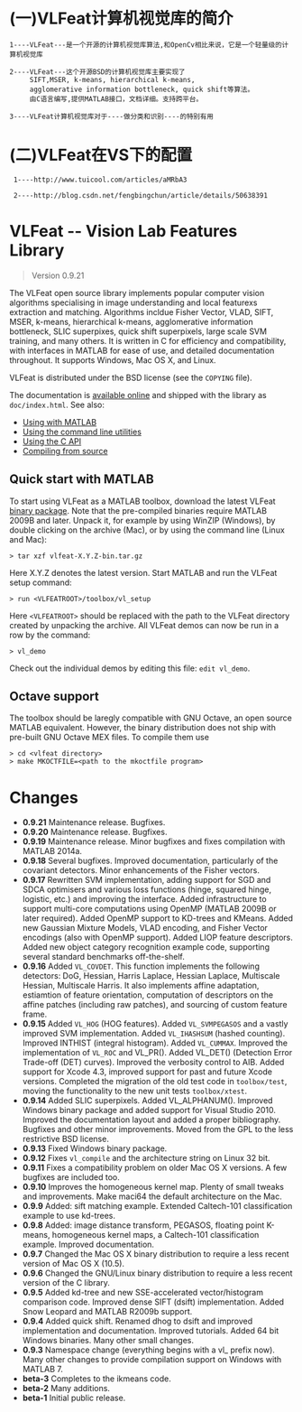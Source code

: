 # (一)VLFeat计算机视觉库的简介

    1----VLFeat---是一个开源的计算机视觉库算法,和OpenCv相比来说，它是一个轻量级的计算机视觉库

    2----VLFeat---这个开源BSD的计算机视觉库主要实现了 
         SIFT,MSER, k-means, hierarchical k-means,
         agglomerative information bottleneck, quick shift等算法。
         由C语言编写,提供MATLAB接口，文档详细。支持跨平台。
         
    3----VLFeat计算机视觉库对于----做分类和识别----的特别有用

# (二)VLFeat在VS下的配置

     1----http://www.tuicool.com/articles/aMRbA3

     2----http://blog.csdn.net/fengbingchun/article/details/50638391
     
# VLFeat -- Vision Lab Features Library

> Version 0.9.21

The VLFeat open source library implements popular computer vision
algorithms specialising in image understanding and local featurexs
extraction and matching.  Algorithms incldue Fisher Vector, VLAD,
SIFT, MSER, k-means, hierarchical k-means, agglomerative information
bottleneck, SLIC superpixes, quick shift superpixels, large scale SVM
training, and many others. It is written in C for efficiency and
compatibility, with interfaces in MATLAB for ease of use, and detailed
documentation throughout. It supports Windows, Mac OS X, and Linux.

VLFeat is distributed under the BSD license (see the `COPYING` file).

The documentation is
[available online](http://www.vlfeat.org/index.html) and shipped with
the library as `doc/index.html`. See also:

* [Using with MATLAB](http://www.vlfeat.org/install-matlab.html)
* [Using the command line utilities](http://www.vlfeat.org/install-shell.html)
* [Using the C API](http://www.vlfeat.org/install-c.html)
* [Compiling from source](http://www.vlfeat.org/compiling.html)

## Quick start with MATLAB

To start using VLFeat as a MATLAB toolbox, download the latest VLFeat
[binary package](http://www.vlfeat.org/download/). Note that the
pre-compiled binaries require MATLAB 2009B and later. Unpack it, for
example by using WinZIP (Windows), by double clicking on the archive
(Mac), or by using the command line (Linux and Mac):

    > tar xzf vlfeat-X.Y.Z-bin.tar.gz

Here X.Y.Z denotes the latest version. Start MATLAB and run the
VLFeat setup command:

    > run <VLFEATROOT>/toolbox/vl_setup

Here `<VLFEATROOT>` should be replaced with the path to the VLFeat
directory created by unpacking the archive. All VLFeat demos can now
be run in a row by the command:

    > vl_demo

Check out the individual demos by editing this file: `edit vl_demo`.

## Octave support

The toolbox should be laregly compatible with GNU Octave, an open
source MATLAB equivalent. However, the binary distribution does not
ship with pre-built GNU Octave MEX files. To compile them use

    > cd <vlfeat directory>
    > make MKOCTFILE=<path to the mkoctfile program>

# Changes

- **0.9.21** Maintenance release. Bugfixes.
- **0.9.20** Maintenance release. Bugfixes.
- **0.9.19** Maintenance release. Minor bugfixes and fixes compilation
  with MATLAB 2014a.
- **0.9.18** Several bugfixes. Improved documentation, particularly of
  the covariant detectors. Minor enhancements of the Fisher vectors.
- **0.9.17** Rewritten SVM implementation, adding support for SGD and
  SDCA optimisers and various loss functions (hinge, squared hinge,
  logistic, etc.) and improving the interface. Added infrastructure to
  support multi-core computations using OpenMP (MATLAB 2009B or later
  required). Added OpenMP support to KD-trees and KMeans. Added new
  Gaussian Mixture Models, VLAD encoding, and Fisher Vector encodings
  (also with OpenMP support). Added LIOP feature descriptors. Added
  new object category recognition example code, supporting several
  standard benchmarks off-the-shelf.
- **0.9.16** Added `VL_COVDET`. This function implements the following
  detectors: DoG, Hessian, Harris Laplace, Hessian Laplace, Multiscale
  Hessian, Multiscale Harris. It also implements affine adaptation,
  estiamtion of feature orientation, computation of descriptors on the
  affine patches (including raw patches), and sourcing of custom
  feature frame.
- **0.9.15** Added `VL_HOG` (HOG features). Added `VL_SVMPEGASOS` and
  a vastly improved SVM implementation. Added `VL_IHASHSUM` (hashed
  counting). Improved INTHIST (integral histogram). Added
  `VL_CUMMAX`. Improved the implementation of `VL_ROC` and
  VL_PR(). Added VL_DET() (Detection Error Trade-off (DET)
  curves). Improved the verbosity control to AIB. Added support for
  Xcode 4.3, improved support for past and future Xcode
  versions. Completed the migration of the old test code in
  `toolbox/test`, moving the functionality to the new unit tests
  `toolbox/xtest`.
- **0.9.14** Added SLIC superpixels. Added VL_ALPHANUM(). Improved
  Windows binary package and added support for Visual
  Studio 2010. Improved the documentation layout and added a proper
  bibliography. Bugfixes and other minor improvements. Moved from the
  GPL to the less restrictive BSD license.
- **0.9.13** Fixed Windows binary package.
- **0.9.12** Fixes `vl_compile` and the architecture string on Linux 32 bit.
- **0.9.11** Fixes a compatibility problem on older Mac OS X versions.
  A few bugfixes are included too.
- **0.9.10** Improves the homogeneous kernel map. Plenty of small
  tweaks and improvements. Make maci64 the default architecture on the
  Mac.
- **0.9.9** Added: sift matching example. Extended Caltech-101
  classification example to use kd-trees.
- **0.9.8** Added: image distance transform, PEGASOS, floating point
  K-means, homogeneous kernel maps, a Caltech-101 classification
  example. Improved documentation.
- **0.9.7** Changed the Mac OS X binary distribution to require a less
  recent version of Mac OS X (10.5).
- **0.9.6** Changed the GNU/Linux binary distribution to require a
  less recent version of the C library.
- **0.9.5** Added kd-tree and new SSE-accelerated vector/histogram
  comparison code.  Improved dense SIFT (dsift) implementation.  Added
  Snow Leopard and MATLAB R2009b support.
- **0.9.4** Added quick shift. Renamed dhog to dsift and improved
  implementation and documentation. Improved tutorials.  Added 64 bit
  Windows binaries. Many other small changes.
- **0.9.3** Namespace change (everything begins with a vl_ prefix
  now). Many other changes to provide compilation support on Windows
  with MATLAB 7.
- **beta-3** Completes to the ikmeans code.
- **beta-2** Many additions.
- **beta-1** Initial public release.
